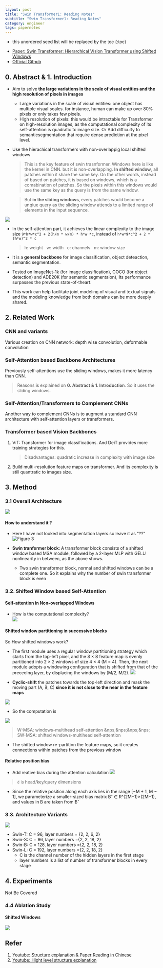 ```yaml
---
layout: post
title: "Swin Transformer1: Reading Notes"
subtitle: "Swin Transformer1: Reading Notes"
category: engineer 
tags: papernotes 
---
```


<!--more-->

* this unordered seed list will be replaced by the toc
{:toc}


- [Paper: Swin Transformer: Hierarchical Vision Transformer using Shifted Windows](https://arxiv.org/pdf/2103.14030.pdf)
- [Official Github](https://github.com/microsoft/Swin-Transformer)

## 0. Abstract & 1. Introduction 
- Aim to solve **the large variations in the scale of visual entities and the high resolution of pixels in images**
    - Large variations in the scale of visual entities: one object has multiple visual scales. for instance, human can make up over 80% pixels or only takes few pixels.
    - High resolution of pixels: this would be intractable for Transformer on high-resolution images, as the computational complexity of its self-attention is quadratic to image size. Or Add difficulty to semanticsegmentation that require dense prediction at the pixel level.

- Use the hierachical transformers with non-overlappig local shifted windows
    > This is the key feature of swin trasnformer. Windows here is like the kernel in CNN. but it is non-overlapping.
    > **In shifted window**, all patches within it share the same key. On the other words, instead of based on patches, it is based on windows, which is a comabination of patches. So the pixels within this windows would use the same key as the query is from the same window. 
    
    > But **in the sliding windows**, every patches would become a unqiue query as the sliding window attends to a limited range of elements in the input sequence.

![](/assets/img/2023-04-06/paper_shifted_windows.png)

- In the self-attention part, it achieves the linear complexity to the image size `9*h*w*c^2 + 2(h/m * w/m) * h*w *c`, instead of `h*w*9*c^2 + 2 * (h*w)^2 * c`
    > h: weight&nbsp;&nbsp;&nbsp;w: width&nbsp;&nbsp;&nbsp;c: channels&nbsp;&nbsp;&nbsp;m: window size

- It is a **general backbone** for image classification, object deteaction, semantic segmentation. 

- Tested on ImageNet-1k (for image classification), COCO (for object detection) and ADE20K (for semantic segmentaion), Its performance surpasses the previous state-of-theart.

- This work can help facilitate joint modeling of visual and textual signals and the modeling knowledge from both domains can be more deeply shared.


## 2. Related Work
### CNN and variants 
Various creation on CNN network: depth wise convolution, deformable convolution

### Self-Attention based Backbone Architectures 
Previously self-attentions use the sliding windows, makes it more latency than CNN. 
> Reasons is explained on **0. Abstract & 1. Introduction**. So it uses the sliding windows.

### Self-Attention/Transformers to Complement CNNs 
Another way to complement CNNs is to augment a standard CNN architecture with self-attention layers or transformers.

### Transformer based Vision Backbones 
1. ViT: Transformer for image classifications. And DeiT provides more training strategies for this. 
    > Disadvantages: quadratic increase in complexity with image size

2. Build multi-resolution feature maps on transformer. And its complexity is still quantratic to images size.

## 3. Method 
### 3.1 Overall Architecture 
![](/assets/img/2023-04-06/paper_overall_architecture.png)

#### How to understand it ? 
- Here I have not looked into segmentation layers so leave it as "??" 
![Figure 3](/assets/img/2023-04-06/overall_architecture.png)

- **Swin tranformer block**: A transformer block consists of a shifted window based MSA module, followed by a 2-layer MLP with GELU nonlinearity in between, as the above shows. 
    - Two swin transformer block, normal and shifted windows can be a complete one. So it explains why the number of swin transformer block is even 

### 3.2. Shifted Window based Self-Attention
#### Self-attention in Non-overlapped Windows
- How is the computational complexity?  
![](/assets/img/2023-04-06/complexity.png)

#### Shifted window partitioning in successive blocks
So How shifted windows work? 

- The first module uses a regular window partitioning strategy which starts from the top-left pixel, and the 8 × 8 feature map is evenly partitioned into 2 × 2 windows of size 4 × 4 (M = 4). Then, the next module adopts a windowing configuration that is shifted from that of the preceding layer, by displacing the windows by (M/2, M/2).
![](/assets/img/2023-04-06/normal_windows.png)

- **Cyclic-shift** the patches towards the top-left direction and mask the moving part (A, B, C) **since it is not close to the near in the feature maps**

![](/assets/img/2023-04-06/shifted_windows.png)

- So the computation is 

![](/assets/img/2023-04-06/windows_computation.png)
> W-MSA: windows-multihead self-attention &nps;&nps;&nps;&nps; SW-MSA: shifted windows-multihead self-attention

- The shifted window re-partition the feature maps, so it creates connections within patches from the previous window 


#### Relative position bias
- Add reative bias during the attention calculation 
![](/assets/img/2023-04-06/attention_calculation.png)
>`d` is head/key/query dimensions 

- Since the relative position along each axis lies in the range [−M + 1, M − 1], we parameterize a smaller-sized bias matrix Bˆ ∈ R^(2M−1)×(2M−1), and values in B are taken from Bˆ

### 3.3. Architecture Variants
![](/assets/img/2023-04-06/multi_architecture.png)
- Swin-T: C = 96, layer numbers = {2, 2, 6, 2} 
- Swin-S: C = 96, layer numbers ={2, 2, 18, 2} 
- Swin-B: C = 128, layer numbers ={2, 2, 18, 2} 
- Swin-L: C = 192, layer numbers ={2, 2, 18, 2}
    - C is the channel number of the hidden layers in the first stage
    - layer numbers is a list of number of transformer blocks in every stage 

## 4. Experiments
Not Be Covered 

### 4.4 Ablation Study
#### Shifted Windows 
![](/assets/img/2023-04-06/result_windows.png)

## Refer
1. [Youtube: Structure explanation & Paper Reading in Chinese](https://www.youtube.com/watch?v=luP3-Fs0QCo)
2. [Youtube: Hight level structure explanation](https://www.youtube.com/watch?v=SndHALawoag)
